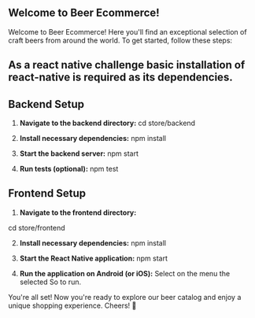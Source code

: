 

## Welcome to Beer Ecommerce!


Welcome to Beer Ecommerce! Here you'll find an exceptional selection of craft beers from around the world. To get started, follow these steps:

## As a react native challenge basic installation of react-native is required as its dependencies.

## Backend Setup

1. **Navigate to the backend directory:**
cd store/backend

2. **Install necessary dependencies:**
npm install

3. **Start the backend server:**
npm start

4. **Run tests (optional):**
npm test

## Frontend Setup

1. **Navigate to the frontend directory:**

cd store/frontend

2. **Install necessary dependencies:**
npm install

3. **Start the React Native application:**
npm start

4. **Run the application on Android (or iOS):**
Select on the menu the selected So to run.

You're all set! Now you're ready to explore our beer catalog and enjoy a unique shopping experience. Cheers! 🍻
